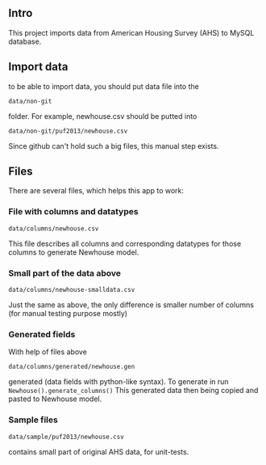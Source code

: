## Intro

This project imports data from American Housing Survey (AHS) to MySQL database.

## Import data

to be able to import data, you should put data file into the

```
data/non-git
```

folder. For example, newhouse.csv should be putted into

```
data/non-git/puf2013/newhouse.csv
```

Since github can't hold such a big files, this manual step exists.

## Files

There are several files, which helps this app to work:

### File with columns and datatypes

```
data/columns/newhouse.csv
```

This file describes all columns and corresponding datatypes for those columns to generate Newhouse model.

### Small part of the data above

```
data/columns/newhouse-smalldata.csv
```

Just the same as above, the only difference is smaller number of columns (for manual testing purpose mostly)

### Generated fields

With help of files above

```
data/columns/generated/newhouse.gen
```

generated (data fields with python-like syntax). To generate in run ```Newhouse().generate_columns()```
This generated data then being copied and pasted to Newhouse model.

### Sample files

```
data/sample/puf2013/newhouse.csv
```

contains small part of original AHS data, for unit-tests.
